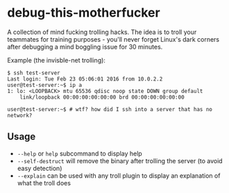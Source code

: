 # debug-this-motherfucker
A collection of mind fucking trolling hacks. The idea is to troll your teammates for training purposes - you'll never forget Linux's dark corners after debugging a mind boggling issue for 30 minutes.

Example (the invisble-net trolling):

```
$ ssh test-server
Last login: Tue Feb 23 05:06:01 2016 from 10.0.2.2
user@test-server:~$ ip a
1: lo: <LOOPBACK> mtu 65536 qdisc noop state DOWN group default
    link/loopback 00:00:00:00:00:00 brd 00:00:00:00:00:00

user@test-server:~$ # wtf? how did I ssh into a server that has no network?
```

## Usage

- `--help` or `help` subcommand to display help
- `--self-destruct` will remove the binary after trolling the server (to avoid easy detection)
- `--explain` can be used with any troll plugin to display an explanation of what the troll does
